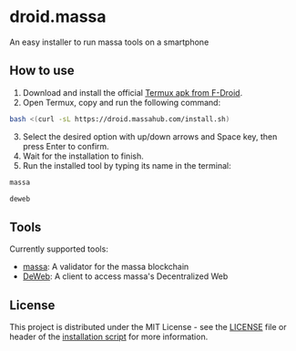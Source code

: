 # droid.massa
An easy installer to run massa tools on a smartphone

## How to use
1. Download and install the official [Termux apk from F-Droid](https://f-droid.org/packages/com.termux/).
2. Open Termux, copy and run the following command:
```bash
bash <(curl -sL https://droid.massahub.com/install.sh)
```
3. Select the desired option with up/down arrows and Space key, then press Enter to confirm.
4. Wait for the installation to finish.
5. Run the installed tool by typing its name in the terminal:
```bash
massa
```
```bash
deweb
```

## Tools
Currently supported tools:
- [massa](https://github.com/massalabs/massa): A validator for the massa blockchain
- [DeWeb](https://github.com/massalabs/DeWeb): A client to access massa's Decentralized Web

## License
This project is distributed under the MIT License - see the [LICENSE](LICENSE) file
or header of the [installation script](install.sh) for more information.
